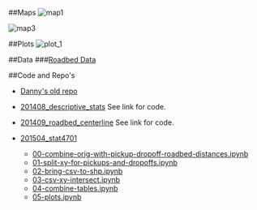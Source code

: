 ##Maps
![map1](https://raw.githubusercontent.com/stat4701-edav-gps/gps-taxi/master/img/bldg_distance.png)

![map3](https://raw.githubusercontent.com/stat4701-edav-gps/gps-taxi/master/img/midtown_20130101.png)

##Plots
![plot_1](https://raw.githubusercontent.com/stat4701-edav-gps/gps-taxi/master/img/plot_1.png)

##Data
###[Roadbed Data](https://data.cityofnewyork.us/City-Government/Roadbed/xgwd-7vhd)

##Code and Repo's
* [Danny's old repo](https://github.com/nygeog/gps_urban)

* [201408_descriptive_stats](https://github.com/nygeog/taxi/tree/master/tasks/201408_descriptive_stats) See link for code. 

* [201409_roadbed_centerline](https://github.com/nygeog/taxi/tree/master/tasks/201409_roadbed_centerline) See link for code. 

* [201504_stat4701](https://github.com/nygeog/taxi/tree/master/tasks/201504_stat4701)

	* [00-combine-orig-with-pickup-dropoff-roadbed-distances.ipynb](http://nbviewer.ipython.org/github/nygeog/taxi/blob/master/tasks/201504_stat4701/00-combine-orig-with-pickup-dropoff-roadbed-distances.ipynb)
	* [01-split-xy-for-pickups-and-dropoffs.ipynb](http://nbviewer.ipython.org/github/nygeog/taxi/blob/master/tasks/201504_stat4701/01-split-xy-for-pickups-and-dropoffs.ipynb)
	* [02-bring-csv-to-shp.ipynb](http://nbviewer.ipython.org/github/nygeog/taxi/blob/master/tasks/201504_stat4701/02-bring-csv-to-shp.ipynb)
	* [03-csv-xy-intersect.ipynb](http://nbviewer.ipython.org/github/nygeog/taxi/blob/master/tasks/201504_stat4701/03-csv-xy-intersect.ipynb)
	* [04-combine-tables.ipynb](http://nbviewer.ipython.org/github/nygeog/taxi/blob/master/tasks/201504_stat4701/04-combine-tables.ipynb)
	* [05-plots.ipynb](http://nbviewer.ipython.org/github/nygeog/taxi/blob/master/tasks/201504_stat4701/05-plots.ipynb)

